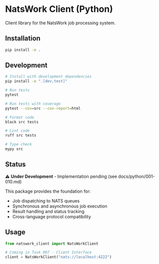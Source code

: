 # NatsWork Client (Python)

Client library for the NatsWork job processing system.

## Installation

```bash
pip install -e .
```

## Development

```bash
# Install with development dependencies
pip install -e ".[dev,test]"

# Run tests
pytest

# Run tests with coverage
pytest --cov=src --cov-report=html

# Format code
black src tests

# Lint code
ruff src tests

# Type check
mypy src
```

## Status

⚠️ **Under Development** - Implementation pending (see docs/python/001-010.md)

This package provides the foundation for:
- Job dispatching to NATS queues
- Synchronous and asynchronous job execution
- Result handling and status tracking
- Cross-language protocol compatibility

## Usage

```python
from natswork_client import NatsWorkClient

# Coming in Task 007 - Client Interface
client = NatsWorkClient("nats://localhost:4222")
```
